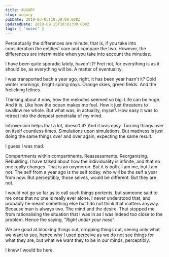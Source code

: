 ```yaml
---
title: AUGURY
slug: augury
pubDate: 2019-03-05T18:39:08.000Z
updatedDate: 2019-09-15T10:01:09.000Z
tags: [ 'muses' ]
---
```


Perceptually the differences are minute, that is, if you take into consideration the entities' core and compare the two. However, the differences are interminable when you take into account the minutiae.

I have been quite sporadic lately, haven't I? Fret not, for everything is as it should be, as everything will be. A matter of eventuality.

I was transported back a year ago, right, it has been year hasn't it? Cold winter mornings, bright spring days. Orange skies, green fields. And the frolicking felines.

Thinking about it now, how the melodies seemed so big. Life can be huge. And it is. Like how the ocean makes me feel. How it just threatens to swallow me whole. But what was, in actuality, myself. How easy it was to retreat into the deepest penetralia of my mind.

Introversion helps that a lot, doesn't it? And it was easy. Turning things over on itself countless times. Simulations upon simulations. But madness is just doing the same things over and over again, expecting the same result.

I guess I was mad.

Compartments within compartments. Reassessments. Reorganising. Rebuilding. I have talked about how the individuality is infinite, and that no one really changes. That is an oxymoron. But it is both. I am me, but I am not. The self from a year ago is the self today, who will be the self a year from now. But perceptibly, those selves, would be different. But they are not.

I would not go so far as to call such things portents, but someone said to me once that no one is really ever alone. I never understood that, and probably he meant something else but I do not think that matters anyway. Because man is always two. The mind and the desire. That stopped me from rationalising the situation that I was in as I was indeed too close to the problem. Hence the saying, "*Right under your nose*".

We are good at blocking things out, cropping things out, seeing only what we want to see, hence why I used perceive as we do not see things for what they are, but what we want they to be in our minds, perceptibly.

I knew I would be here.

